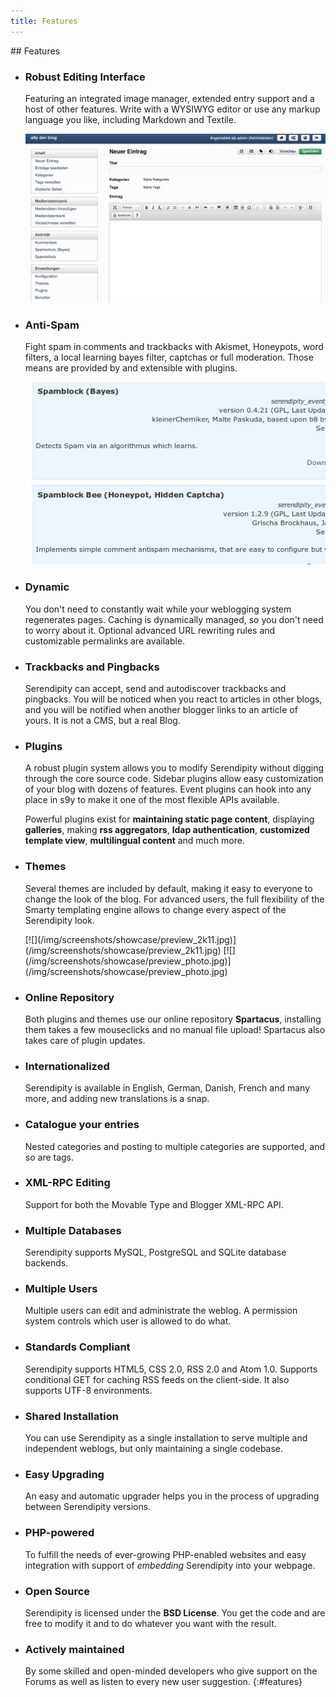 ```yaml
---
title: Features
---
```


<section markdown="1">
## Features

* ### Robust Editing Interface
  Featuring an integrated image manager, extended entry support and a host of other features. Write with a WYSIWYG editor or use any markup language you like, including Markdown and Textile.

  [![](/img/screenshots/showcase/03_editor_thumb.jpg)](img/screenshots/showcase/03_editor.jpg)
* ### Anti-Spam
  Fight spam in comments and trackbacks with Akismet, Honeypots, word filters, a local learning bayes filter, captchas or full moderation. Those means are provided by and extensible with plugins.
  
  [![](/img/screenshots/showcase/05_spamplugins_thumb.jpg)](/img/screenshots/showcase/05_spamplugins.jpg)
* ### Dynamic
  You don't need to constantly wait while your weblogging system regenerates pages. Caching is dynamically managed, so you don't need to worry about it. Optional advanced URL rewriting rules and customizable permalinks are available.
* ### Trackbacks and Pingbacks
  Serendipity can accept, send and autodiscover trackbacks and pingbacks. You will be noticed when you react to articles in other blogs, and you will be notified when another blogger links to an article of yours. It is not a CMS, but a real Blog.
* ### Plugins
  A robust plugin system allows you to modify Serendipity without digging through the core source code. Sidebar plugins allow easy customization of your blog with dozens of features. Event plugins can hook into any place in s9y to make it one of the most flexible APIs available.

  Powerful plugins exist for **maintaining static page content**, displaying **galleries**, making **rss aggregators**, **ldap authentication**, **customized template view**, **multilingual content** and much more.
* ### Themes
  Several themes are included by default, making it easy to everyone to change the look of the blog. For advanced users, the full flexibility of the Smarty templating engine allows to change every aspect of the Serendipity look.

  <div id="featurethemes" markdown="1">
    [![](/img/screenshots/showcase/preview_2k11.jpg)](/img/screenshots/showcase/preview_2k11.jpg) [![](/img/screenshots/showcase/preview_photo.jpg)](/img/screenshots/showcase/preview_photo.jpg)
  <div>
* ### Online Repository
  Both plugins and themes use our online repository **Spartacus**, installing them takes a few mouseclicks and no manual file upload! Spartacus also takes care of plugin updates.
* ### Internationalized
  Serendipity is available in English, German, Danish, French and many more, and adding new translations is a snap.
* ### Catalogue your entries
  Nested categories and posting to multiple categories are supported, and so are tags.
* ### XML-RPC Editing
  Support for both the Movable Type and Blogger XML-RPC API.
* ### Multiple Databases
  Serendipity supports MySQL, PostgreSQL and SQLite database backends.
* ### Multiple Users
  Multiple users can edit and administrate the weblog. A permission system controls which user is allowed to do what.
* ### Standards Compliant
  Serendipity supports HTML5, CSS 2.0, RSS 2.0 and Atom 1.0. Supports conditional GET for caching RSS feeds on the client-side. It also supports UTF-8 environments.
* ### Shared Installation
  You can use Serendipity as a single installation to serve multiple and independent weblogs, but only maintaining a single codebase.
* ### Easy Upgrading
  An easy and automatic upgrader helps you in the process of upgrading between Serendipity versions.
* ### PHP-powered
  To fulfill the needs of ever-growing PHP-enabled websites and easy integration with support of *embedding* Serendipity into your webpage.
* ### Open Source
  Serendipity is licensed under the **BSD License**. You get the code and are free to modify it and to do whatever you want with the result.
* ### Actively maintained
  By some skilled and open-minded developers who give support on the Forums as well as listen to every new user suggestion.
{:#features}

</section>


